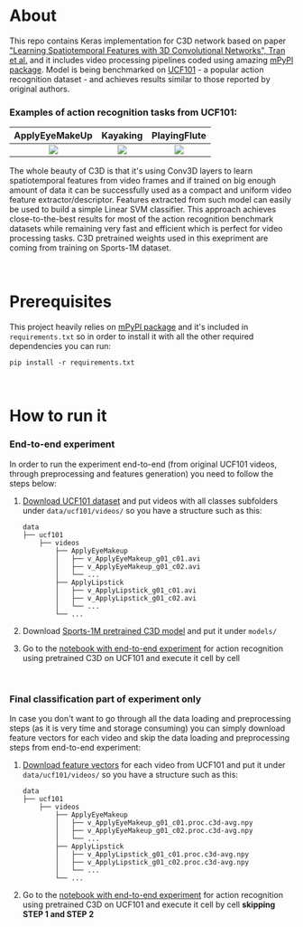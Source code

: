 # About

This repo contains Keras implementation for C3D network based on paper ["Learning Spatiotemporal Features with 3D Convolutional Networks", Tran et al.](https://arxiv.org/abs/1412.0767) and it includes video processing pipelines coded using amazing [mPyPl package](https://pypi.org/project/mPyPl/). Model is being benchmarked on [UCF101](https://arxiv.org/abs/1212.0402) - a popular action recognition dataset - and achieves results similar to those reported by original authors.

### Examples of action recognition tasks from UCF101:
ApplyEyeMakeUp             |  Kayaking                 |  PlayingFlute
:-------------------------:|:-------------------------:|:-------------------------:
![](docs/img1.gif)         | ![](docs/img1781.gif)     | ![](docs/img2291.gif)

The whole beauty of C3D is that it's using Conv3D layers to learn spatiotemporal features from video frames and if trained on big enough amount of data it can be successfully used as a compact and uniform video feature extractor/descriptor. Features extracted from such model can easily be used to build a simple Linear SVM classifier. This approach achieves close-to-the-best results for most of the action recognition benchmark datasets while remaining very fast and efficient which is perfect for video processing tasks. C3D pretrained weights used in this exepriment are coming from training on Sports-1M dataset.

<br>

# Prerequisites

This project heavily relies on [mPyPl package](https://pypi.org/project/mPyPl/) and it's included in `requirements.txt` so in order to install it with all the other required dependencies you can run:
```
pip install -r requirements.txt
```

<br>

# How to run it

### **End-to-end experiment**

In order to run the experiment end-to-end (from original UCF101 videos, through preprocessing and features generation) you need to follow the steps below:

1. [Download UCF101 dataset](https://www.crcv.ucf.edu/data/UCF101/UCF101.rar) and put videos with all classes subfolders under `data/ucf101/videos/` so you have a structure such as this:

    ```
    data
    ├── ucf101
        ├── videos
            ├── ApplyEyeMakeup    
            │   ├── v_ApplyEyeMakeup_g01_c01.avi       
            │   ├── v_ApplyEyeMakeup_g01_c02.avi           
            │   └── ...  
            ├── ApplyLipstick             
            │   ├── v_ApplyLipstick_g01_c01.avi       
            │   ├── v_ApplyLipstick_g01_c02.avi            
            │   └── ...                
            └── ...
    ```

2. Download [Sports-1M pretrained C3D model](https://privdatastorage.blob.core.windows.net/github/video-action-recognition/weights_C3D_sports1M_tf.h5?sp=r&st=2021-06-08T08:50:24Z&se=2022-12-31T17:50:24Z&spr=https&sv=2020-02-10&sr=c&sig=4z4Qa3PL2U%2B6TQiNgkU1MF%2BUiNCcvCbvgGXeLBW9LLg%3D) and put it under `models/`

3. Go to the [notebook with end-to-end experiment](notebooks/kz-ucf101-action-recognition-with-c3d-svm.ipynb) for action recognition using pretrained C3D on UCF101 and execute it cell by cell

<br>

### **Final classification part of experiment only**

In case you don't want to go through all the data loading and preprocessing steps (as it is very time and storage consuming) you can simply download feature vectors for each video and skip the data loading and preprocessing steps from end-to-end experiment:

1. [Download feature vectors](https://privdatastorage.blob.core.windows.net/github/video-action-recognition/videos.zip?sp=r&st=2021-06-08T08:50:24Z&se=2022-12-31T17:50:24Z&spr=https&sv=2020-02-10&sr=c&sig=4z4Qa3PL2U%2B6TQiNgkU1MF%2BUiNCcvCbvgGXeLBW9LLg%3D) for each video from UCF101 and put it under `data/ucf101/videos/` so you have a structure such as this:

    ```
    data
    ├── ucf101
        ├── videos
            ├── ApplyEyeMakeup    
            │   ├── v_ApplyEyeMakeup_g01_c01.proc.c3d-avg.npy     
            │   ├── v_ApplyEyeMakeup_g01_c02.proc.c3d-avg.npy            
            │   └── ...  
            ├── ApplyLipstick             
            │   ├── v_ApplyLipstick_g01_c01.proc.c3d-avg.npy        
            │   ├── v_ApplyLipstick_g01_c02.proc.c3d-avg.npy              
            │   └── ...                
            └── ...
    ```

2. Go to the [notebook with end-to-end experiment](notebooks/kz-ucf101-action-recognition-with-c3d-svm.ipynb) for action recognition using pretrained C3D on UCF101 and execute it cell by cell **skipping STEP 1 and STEP 2**


